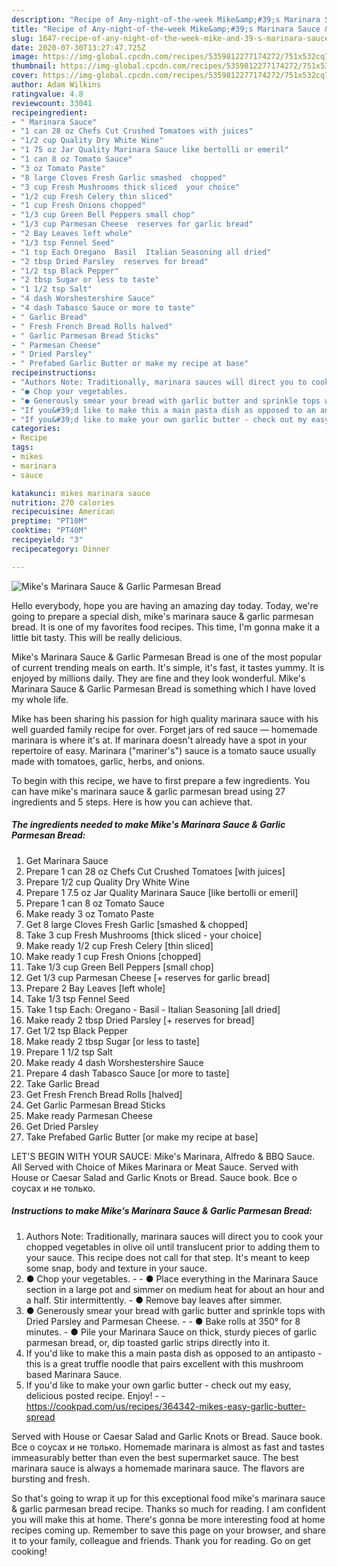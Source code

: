 ```yaml
---
description: "Recipe of Any-night-of-the-week Mike&amp;#39;s Marinara Sauce &amp;amp; Garlic Parmesan Bread"
title: "Recipe of Any-night-of-the-week Mike&amp;#39;s Marinara Sauce &amp;amp; Garlic Parmesan Bread"
slug: 1647-recipe-of-any-night-of-the-week-mike-and-39-s-marinara-sauce-and-amp-garlic-parmesan-bread
date: 2020-07-30T13:27:47.725Z
image: https://img-global.cpcdn.com/recipes/5359812277174272/751x532cq70/mikes-marinara-sauce-garlic-parmesan-bread-recipe-main-photo.jpg
thumbnail: https://img-global.cpcdn.com/recipes/5359812277174272/751x532cq70/mikes-marinara-sauce-garlic-parmesan-bread-recipe-main-photo.jpg
cover: https://img-global.cpcdn.com/recipes/5359812277174272/751x532cq70/mikes-marinara-sauce-garlic-parmesan-bread-recipe-main-photo.jpg
author: Adam Wilkins
ratingvalue: 4.8
reviewcount: 33041
recipeingredient:
- " Marinara Sauce"
- "1 can 28 oz Chefs Cut Crushed Tomatoes with juices"
- "1/2 cup Quality Dry White Wine"
- "1 75 oz Jar Quality Marinara Sauce like bertolli or emeril"
- "1 can 8 oz Tomato Sauce"
- "3 oz Tomato Paste"
- "8 large Cloves Fresh Garlic smashed  chopped"
- "3 cup Fresh Mushrooms thick sliced  your choice"
- "1/2 cup Fresh Celery thin sliced"
- "1 cup Fresh Onions chopped"
- "1/3 cup Green Bell Peppers small chop"
- "1/3 cup Parmesan Cheese  reserves for garlic bread"
- "2 Bay Leaves left whole"
- "1/3 tsp Fennel Seed"
- "1 tsp Each Oregano  Basil  Italian Seasoning all dried"
- "2 tbsp Dried Parsley  reserves for bread"
- "1/2 tsp Black Pepper"
- "2 tbsp Sugar or less to taste"
- "1 1/2 tsp Salt"
- "4 dash Worshestershire Sauce"
- "4 dash Tabasco Sauce or more to taste"
- " Garlic Bread"
- " Fresh French Bread Rolls halved"
- " Garlic Parmesan Bread Sticks"
- " Parmesan Cheese"
- " Dried Parsley"
- " Prefabed Garlic Butter or make my recipe at base"
recipeinstructions:
- "Authors Note: Traditionally, marinara sauces will direct you to cook your chopped vegetables in olive oil until translucent prior to adding them to your sauce. This recipe does not call for that step. It&#39;s meant to keep some snap, body and texture in your sauce."
- "● Chop your vegetables.                                                       ● Place everything in the Marinara Sauce section in a large pot and simmer on medium heat for about an hour and a half. Stir intermittently.                                                                                                            ● Remove bay leaves after simmer."
- "● Generously smear your bread with garlic butter and sprinkle tops with Dried Parsley and Parmesan Cheese.                                                                                        ● Bake rolls at 350° for 8 minutes.                                                                                                                                                                         ● Pile your Marinara Sauce on thick, sturdy pieces of garlic parmesan bread, or, dip toasted garlic strips directly into it."
- "If you&#39;d like to make this a main pasta dish as opposed to an antipasto - this is a great truffle noodle that pairs excellent with this mushroom based Marinara Sauce."
- "If you&#39;d like to make your own garlic butter - check out my easy, delicious posted recipe. Enjoy!  https://cookpad.com/us/recipes/364342-mikes-easy-garlic-butter-spread"
categories:
- Recipe
tags:
- mikes
- marinara
- sauce

katakunci: mikes marinara sauce 
nutrition: 270 calories
recipecuisine: American
preptime: "PT10M"
cooktime: "PT40M"
recipeyield: "3"
recipecategory: Dinner

---
```



![Mike&#39;s Marinara Sauce &amp; Garlic Parmesan Bread](https://img-global.cpcdn.com/recipes/5359812277174272/751x532cq70/mikes-marinara-sauce-garlic-parmesan-bread-recipe-main-photo.jpg)

Hello everybody, hope you are having an amazing day today. Today, we're going to prepare a special dish, mike&#39;s marinara sauce &amp; garlic parmesan bread. It is one of my favorites food recipes. This time, I'm gonna make it a little bit tasty. This will be really delicious.

Mike&#39;s Marinara Sauce &amp; Garlic Parmesan Bread is one of the most popular of current trending meals on earth. It's simple, it's fast, it tastes yummy. It is enjoyed by millions daily. They are fine and they look wonderful. Mike&#39;s Marinara Sauce &amp; Garlic Parmesan Bread is something which I have loved my whole life.

Mike has been sharing his passion for high quality marinara sauce with his well guarded family recipe for over. Forget jars of red sauce — homemade marinara is where it&#39;s at. If marinara doesn&#39;t already have a spot in your repertoire of easy. Marinara (&#34;mariner&#39;s&#34;) sauce is a tomato sauce usually made with tomatoes, garlic, herbs, and onions.


To begin with this recipe, we have to first prepare a few ingredients. You can have mike&#39;s marinara sauce &amp; garlic parmesan bread using 27 ingredients and 5 steps. Here is how you can achieve that.

<!--inarticleads1-->

##### The ingredients needed to make Mike&#39;s Marinara Sauce &amp; Garlic Parmesan Bread:

1. Get  Marinara Sauce
1. Prepare 1 can 28 oz Chefs Cut Crushed Tomatoes [with juices]
1. Prepare 1/2 cup Quality Dry White Wine
1. Prepare 1 7.5 oz Jar Quality Marinara Sauce [like bertolli or emeril]
1. Prepare 1 can 8 oz Tomato Sauce
1. Make ready 3 oz Tomato Paste
1. Get 8 large Cloves Fresh Garlic [smashed &amp; chopped]
1. Take 3 cup Fresh Mushrooms [thick sliced - your choice]
1. Make ready 1/2 cup Fresh Celery [thin sliced]
1. Make ready 1 cup Fresh Onions [chopped]
1. Take 1/3 cup Green Bell Peppers [small chop]
1. Get 1/3 cup Parmesan Cheese [+ reserves for garlic bread]
1. Prepare 2 Bay Leaves [left whole]
1. Take 1/3 tsp Fennel Seed
1. Take 1 tsp Each: Oregano - Basil - Italian Seasoning [all dried]
1. Make ready 2 tbsp Dried Parsley [+ reserves for bread]
1. Get 1/2 tsp Black Pepper
1. Make ready 2 tbsp Sugar [or less to taste]
1. Prepare 1 1/2 tsp Salt
1. Make ready 4 dash Worshestershire Sauce
1. Prepare 4 dash Tabasco Sauce [or more to taste]
1. Take  Garlic Bread
1. Get  Fresh French Bread Rolls [halved]
1. Get  Garlic Parmesan Bread Sticks
1. Make ready  Parmesan Cheese
1. Get  Dried Parsley
1. Take  Prefabed Garlic Butter [or make my recipe at base]


LET&#39;S BEGIN WITH YOUR SAUCE: Mike&#39;s Marinara, Alfredo &amp; BBQ Sauce. All Served with Choice of Mikes Marinara or Meat Sauce. Served with House or Caesar Salad and Garlic Knots or Bread. Sauce book. Все о соусах и не только. 

<!--inarticleads2-->

##### Instructions to make Mike&#39;s Marinara Sauce &amp; Garlic Parmesan Bread:

1. Authors Note: Traditionally, marinara sauces will direct you to cook your chopped vegetables in olive oil until translucent prior to adding them to your sauce. This recipe does not call for that step. It&#39;s meant to keep some snap, body and texture in your sauce.
1. ● Chop your vegetables.      -                                                  - ● Place everything in the Marinara Sauce section in a large pot and simmer on medium heat for about an hour and a half. Stir intermittently.         -                                                                                                    ● Remove bay leaves after simmer.
1. ● Generously smear your bread with garlic butter and sprinkle tops with Dried Parsley and Parmesan Cheese.       -                                                                                  - ● Bake rolls at 350° for 8 minutes.    -                                                                                                                                                                      ● Pile your Marinara Sauce on thick, sturdy pieces of garlic parmesan bread, or, dip toasted garlic strips directly into it.
1. If you&#39;d like to make this a main pasta dish as opposed to an antipasto - this is a great truffle noodle that pairs excellent with this mushroom based Marinara Sauce.
1. If you&#39;d like to make your own garlic butter - check out my easy, delicious posted recipe. Enjoy! -  - https://cookpad.com/us/recipes/364342-mikes-easy-garlic-butter-spread


Served with House or Caesar Salad and Garlic Knots or Bread. Sauce book. Все о соусах и не только. Homemade marinara is almost as fast and tastes immeasurably better than even the best supermarket sauce. The best marinara sauce is always a homemade marinara sauce. The flavors are bursting and fresh. 

So that's going to wrap it up for this exceptional food mike&#39;s marinara sauce &amp; garlic parmesan bread recipe. Thanks so much for reading. I am confident you will make this at home. There's gonna be more interesting food at home recipes coming up. Remember to save this page on your browser, and share it to your family, colleague and friends. Thank you for reading. Go on get cooking!
